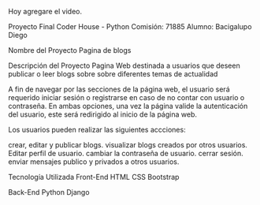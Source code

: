 Hoy agregare el video.

Proyecto Final Coder House - Python
Comisión: 71885
Alumno: Bacigalupo Diego

Nombre del Proyecto
Pagina de blogs

Descripción del Proyecto
Pagina Web destinada a usuarios que deseen publicar o leer blogs sobre sobre diferentes temas de actualidad


A fin de navegar por las secciones de la página web, el usuario será requerido iniciar sesión o registrarse en caso de no contar con usuario o contraseña. En ambas opciones, una vez la página valide la autenticación del usuario, este será redirigido al inicio de la página web.

Los usuarios pueden realizar las siguientes accciones:

crear, editar y publicar blogs.
visualizar blogs creados por otros usuarios.
Editar perfil de usuario.
cambiar la contraseña de usuario.
cerrar sesión.
enviar mensajes publico y privados a otros usuarios.


Tecnología Utilizada
Front-End
HTML 
CSS 
Bootstrap

Back-End
Python 
Django 
